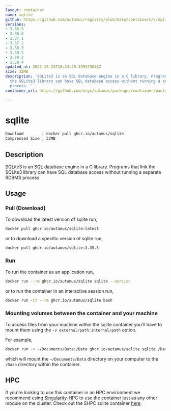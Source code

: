 ```yaml
---
layout: container
name: sqlite
github: https://github.com/autamus/registry/blob/main/containers/s/sqlite/spack.yaml
versions:
- 3.35.5
- 3.36.0
- 3.37.1
- 3.37.2
- 3.38.3
- 3.38.5
- 3.39.2
- 3.39.4
updated_at: 2022-10-23T18:24:20.399375046Z
size: 32MB
description: 'SQLite3 is an SQL database engine in a C library. Programs that link
  the SQLite3 library can have SQL database access without running a separate RDBMS
  process. '
container_url: https://github.com/orgs/autamus/packages/container/package/sqlite

---
```

# sqlite
```bash 
Download        : docker pull ghcr.io/autamus/sqlite
Compressed Size : 32MB
```

## Description
SQLite3 is an SQL database engine in a C library. Programs that link the SQLite3 library can have SQL database access without running a separate RDBMS process. 

## Usage
### Pull (Download)
To download the latest version of sqlite run,

```bash
docker pull ghcr.io/autamus/sqlite:latest
```

or to download a specific version of sqlite run,

```bash
docker pull ghcr.io/autamus/sqlite:3.35.5
```
### Run
To run the container as an application run,
```bash
docker run --rm ghcr.io/autamus/sqlite sqlite --version
```

or to run the container in an interactive session run,
```bash
docker run -it --rm ghcr.io/autamus/sqlite bash
```

### Mounting volumes between the container and your machine
To access files from your machine within the sqlite container you'll have to mount them using the `-v external/path:internal/path` option.

For example,
```bash
docker run -v ~/Documents/Data:/Data ghcr.io/autamus/sqlite sqlite /Data/myData.csv
```
which will mount the `~/Documents/Data` directory on your computer to the `/Data` directory within the container.

## HPC
If you're looking to use this container in an HPC environment we recommend using [Singularity-HPC](https://singularity-hpc.readthedocs.io) to use the container just as any other module on the cluster. Check out the SHPC sqlite container [here](https://singularityhub.github.io/singularity-hpc/r/ghcr.io-autamus-sqlite/).